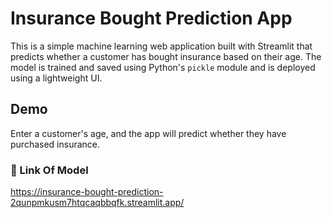 # Insurance Bought Prediction App

This is a simple machine learning web application built with Streamlit that predicts whether a customer has bought insurance based on their age. The model is trained and saved using Python's `pickle` module and is deployed using a lightweight UI.

## Demo

Enter a customer's age, and the app will predict whether they have purchased insurance.

### 🔗 Link Of Model

https://insurance-bought-prediction-2qunpmkusm7htqcaqbbqfk.streamlit.app/

